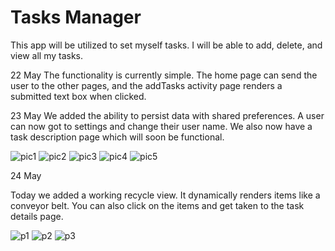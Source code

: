 # Tasks Manager

This app will be utilized to set myself tasks.  I will be able to add, delete, 
and view all my tasks.

22 May
The functionality is currently simple.  The home page can send the user to the other pages,
and the addTasks activity page renders a submitted text box when clicked.  

23 May
We added the ability to persist data with shared preferences.  A user can now got to settings and 
change their user name.  We also now have a task description page which will soon be functional.



![pic1](pic1.png)
![pic2](pic2.png)
![pic3](pic3.png)
![pic4](pic4.png)
![pic5](pic5.png)


24 May

Today we added a working recycle view. It dynamically renders items like a conveyor belt.  You can also 
click on the items and get taken to the task details page.  

![p1](p1.png)
![p2](p2.png)
![p3](p3.png)

